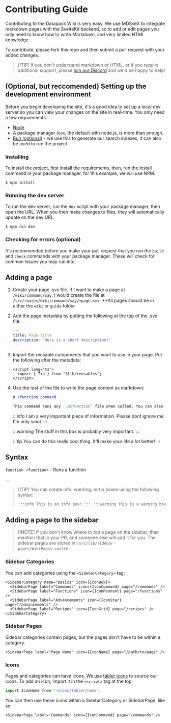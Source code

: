 # Contributing Guide

Contributing to the Datapack Wiki is very easy. We use MDSveX to integrate markdown pages with the SvelteKit backend, so
to add or edit pages you only need to know how to write Markdown, and very limited HTML knowledge.

To contribute, please fork this repo and then submit a pull request with your added changes.

> [!TIP] If you don't understand markdown or HTML, or if you require additional support, please
> [join our Discord](https://discord.datapackhub.net) and we'd be happy to help!

## (Optional, but reccomended) Setting up the development environment

Before you begin developing the site, it's a good idea to set up a local dev server so you can view your changes on the
site in real-time. You only need a few requirements:

- [Node](https://nodejs.org/en)
- A package manager (`npm`, the default with node.js, is more than enough.
- [Bun (optional)](https://bun.sh) - we use this to generate our search indexes, it can also be used to run the project

### Installing

To install the project, first install the requirements, then, run the install command in your package manager, for this
example, we will use NPM.

`$ npm install`

### Running the dev server

To run the dev server, run the `dev` script with your package manager, then open the URL. When you then make changes to
files, they will automatically update on the dev URL.

`$ npm run dev`

### Checking for errors (optional)

It's recommended before you make your pull request that you run the `build` and `check` commands with your package
manager. These will check for common issues you may run into.

## Adding a page

1. Create your page .svx file. If I want to make a page at `/wiki/command/say`, I would create the file at
   `/src/routes/wiki/command/say/+page.svx`. \*\*All pages should be in either the `wiki` or `guide` folder

2. Add the page metadata by putting the following at the top of the .svx file:

   ```yml
   ---
   title: Page title
   description: "Here is a short description!"
   ---
   ```

3. Import the reusable components that you want to use in your page. Put the following after the metadata:

   ```svelte
   <script lang="ts">
     import { Tip } from "$lib/reusables";
   </script>
   ```

4. Use the rest of the file to write the page content as markdown:

   ```md
   # /function command

   This command runs any `.mcfunction` file when called. You can also pass in a NBT compound or NBT source path.
   ```

   :::info I am a very important piece of information. Please dont ignore me. I'm only smol. :::

   :::warning The stuff in this box is probably very important. :::

   :::tip You can do this really cool thing. It'll make your life a lot better! :::

## Syntax

`function <function>` - Runs a function

...

> [!TIP] You can create info, warning, or tip boxes using the following syntax:
>
> ```md
> :::info This is an info box! ::: :::warning This is a warning box! ::: :::tip This is a tip box! :::
> ```

## Adding a page to the sidebar

> [!NOTE] If you don't know where to put a page on the sidebar, then mention that in your PR, and someone else will add
> it for you. The sidebar pages are stored in `/src/lib/sidebar-pages/WikiPages.svelte`.

### Sidebar Categories

You can add categories using the `<SidebarCategory>` tag:

```svelte
<SidebarCategory name="Basics" icon={IconBox}>
  <SidebarPage label="Commands" icon={IconCommand} page="/commands" />
  <SidebarPage label="Functions" icon={IconPennant} page="/functions" />
  <SidebarPage label="Advancements" icon={IconStar} page="/advancements" />
  <SidebarPage label="Recipes" icon={IconGrid} page="/recipes" />
</SidebarCategory>
```

### Sidebar Pages

Sidebar categories contain pages, but the pages don't have to be within a category.

```svelte
<SidebarPage label="Page Name" icon={IconName} page="/path/to/page" />
```

### Icons

Pages and categories can have icons. We use [tabler icons](https://tabler-icons.io) to source our icons. To add an icon,
import it in the `<script>` tag at the top:

```ts
import IconHome from "~icons/tabler/home";
```

You can then use these icons within a SidebarCategory or SidebarPage, like so

```svelte
<SidebarPage label="Commands" icon={IconCommand} page="/commands" />
```
